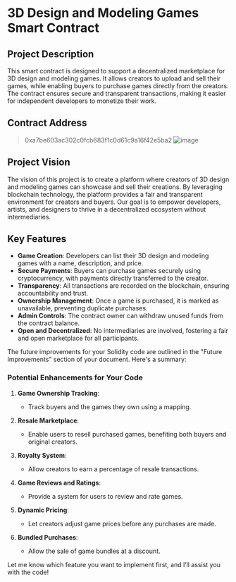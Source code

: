 # 3D Design and Modeling Games Smart Contract

## Project Description
This smart contract is designed to support a decentralized marketplace for 3D design and modeling games. It allows creators to upload and sell their games, while enabling buyers to purchase games directly from the creators. The contract ensures secure and transparent transactions, making it easier for independent developers to monetize their work.

## Contract Address
> 0xa7be603ac302c0fcb683f1c0d61c9a16f42e5ba2
> ![image](https://github.com/user-attachments/assets/5b1dcae7-daff-4e71-adf2-d130c465e29e)


## Project Vision
The vision of this project is to create a platform where creators of 3D design and modeling games can showcase and sell their creations. By leveraging blockchain technology, the platform provides a fair and transparent environment for creators and buyers. Our goal is to empower developers, artists, and designers to thrive in a decentralized ecosystem without intermediaries.

## Key Features
- **Game Creation**: Developers can list their 3D design and modeling games with a name, description, and price.
- **Secure Payments**: Buyers can purchase games securely using cryptocurrency, with payments directly transferred to the creator.
- **Transparency**: All transactions are recorded on the blockchain, ensuring accountability and trust.
- **Ownership Management**: Once a game is purchased, it is marked as unavailable, preventing duplicate purchases.
- **Admin Controls**: The contract owner can withdraw unused funds from the contract balance.
- **Open and Decentralized**: No intermediaries are involved, fostering a fair and open marketplace for all participants.

The future improvements for your Solidity code are outlined in the "Future Improvements" section of your document. Here's a summary:

### Potential Enhancements for Your Code
1. **Game Ownership Tracking**:
   - Track buyers and the games they own using a mapping.

2. **Resale Marketplace**:
   - Enable users to resell purchased games, benefiting both buyers and original creators.

3. **Royalty System**:
   - Allow creators to earn a percentage of resale transactions.

4. **Game Reviews and Ratings**:
   - Provide a system for users to review and rate games.

5. **Dynamic Pricing**:
   - Let creators adjust game prices before any purchases are made.

6. **Bundled Purchases**:
   - Allow the sale of game bundles at a discount.


Let me know which feature you want to implement first, and I’ll assist you with the code!
